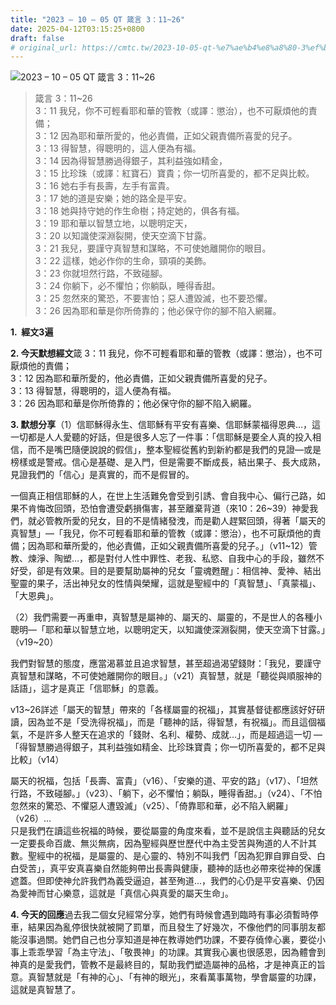 ```yaml
---
title: "2023 – 10 – 05 QT 箴言 3：11~26"
date: 2025-04-12T03:15:25+0800
draft: false
# original_url: https://cmtc.tw/2023-10-05-qt-%e7%ae%b4%e8%a8%80-3%ef%bc%9a1126
---
```


![2023 – 10 – 05 QT  箴言 3：11~26](/images/qt.jpg  "2023 – 10 – 05 QT  箴言 3：11~26")

> 箴言 3：11~26  
> 3：11 我兒，你不可輕看耶和華的管教（或譯：懲治），也不可厭煩他的責備；  
> 3：12 因為耶和華所愛的，他必責備，正如父親責備所喜愛的兒子。  
> 3：13 得智慧，得聰明的，這人便為有福。  
> 3：14 因為得智慧勝過得銀子，其利益強如精金，  
> 3：15 比珍珠（或譯：紅寶石）寶貴；你一切所喜愛的，都不足與比較。  
> 3：16 她右手有長壽，左手有富貴。  
> 3：17 她的道是安樂；她的路全是平安。  
> 3：18 她與持守她的作生命樹；持定她的，俱各有福。  
> 3：19 耶和華以智慧立地，以聰明定天，  
> 3：20 以知識使深淵裂開，使天空滴下甘露。  
> 3：21 我兒，要謹守真智慧和謀略，不可使她離開你的眼目。  
> 3：22 這樣，她必作你的生命，頸項的美飾。  
> 3：23 你就坦然行路，不致碰腳。  
> 3：24 你躺下，必不懼怕；你躺臥，睡得香甜。  
> 3：25 忽然來的驚恐，不要害怕；惡人遭毀滅，也不要恐懼。  
> 3：26 因為耶和華是你所倚靠的；他必保守你的腳不陷入網羅。

**1.  經文3遍**

**2. 今天默想經文**箴 3：11 我兒，你不可輕看耶和華的管教（或譯：懲治），也不可厭煩他的責備；  
3：12 因為耶和華所愛的，他必責備，正如父親責備所喜愛的兒子。  
3：13 得智慧，得聰明的，這人便為有福。  
3：26 因為耶和華是你所倚靠的；他必保守你的腳不陷入網羅。

**3. 默想分享**（1）信耶穌得永生、信耶穌有平安有喜樂、信耶穌蒙福得恩典…，這一切都是人人愛聽的好話，但是很多人忘了一件事：「信耶穌是要全人真的投入相信，而不是嘴巴隨便說說的假信」，整本聖經從舊約到新約都是我們的見證—或是榜樣或是警戒。信心是基礎、是入門，但是需要不斷成長，結出果子、長大成熟，見證我們的「信心」是真實的，而不是假冒的。

一個真正相信耶穌的人，在世上生活難免會受到引誘、會自我中心、偏行己路，如果不肯悔改回頭，恐怕會遭受虧損傷害，甚至離棄背道（來10：26~39）神愛我們，就必管教所愛的兒女，目的不是情緒發洩，而是勸人趕緊回頭，得著「屬天的真智慧」—「我兒，你不可輕看耶和華的管教（或譯：懲治），也不可厭煩他的責備；因為耶和華所愛的，他必責備，正如父親責備所喜愛的兒子。」（v11~12）管教、煉淨、陶塑…，都是對付人性中罪性、老我、私慾、自我中心的手段，雖然不好受，卻是有效果。目的是要幫助屬神的兒女「靈魂甦醒」：相信神、愛神、結出聖靈的果子，活出神兒女的性情與榮耀，這就是聖經中的「真智慧」、「真蒙福」、「大恩典」。

（2）我們需要一再重申，真智慧是屬神的、屬天的、屬靈的，不是世人的各種小聰明—「耶和華以智慧立地，以聰明定天，以知識使深淵裂開，使天空滴下甘露。」（v19~20）

我們對智慧的態度，應當渴慕並且追求智慧，甚至超過渴望錢財：「我兒，要謹守真智慧和謀略，不可使她離開你的眼目。」（v21）真智慧，就是「聽從與順服神的話語」，這才是真正「信耶穌」的意義。

v13~26詳述「屬天的智慧」帶來的「各樣屬靈的祝福」，其實基督徒都應該好好研讀，因為並不是「受洗得祝福」，而是「聽神的話，得智慧，有祝福」。而且這個福氣，不是許多人整天在追求的「錢財、名利、權勢、成就…」，而是超過這一切 —「得智慧勝過得銀子，其利益強如精金、比珍珠寶貴；你一切所喜愛的，都不足與比較」（v14）

屬天的祝福，包括「長壽、富貴」（v16）、「安樂的道、平安的路」（v17）、「坦然行路，不致碰腳。」（v23）、「躺下，必不懼怕；躺臥，睡得香甜。」（v24）、「不怕忽然來的驚恐、不懼惡人遭毀滅」（v25）、「倚靠耶和華，必不陷入網羅」（v26）…  
只是我們在讀這些祝福的時候，要從屬靈的角度來看，並不是說信主與聽話的兒女一定要長命百歲、無災無病，因為聖經與歷世歷代中為主受苦與殉道的人不計其數。聖經中的祝福，是屬靈的、是心靈的、特別不叫我們「因為犯罪自罪自受、白白受苦」，真平安真喜樂自然能夠帶出長壽與健康，聽神的話也必帶來從神的保護遮蓋。但即使神允許我們為義受逼迫，甚至殉道…，我們的心仍是平安喜樂、仍因為愛神而甘心樂意，這就是「真信心與真愛的屬天生命」。

**4. 今天的回應**過去我二個女兒經常分享，她們有時候會遇到臨時有事必須暫時停車，結果因為亂停很快就被開了罰單，而且發生了好幾次，不像他們的同事朋友都能沒事過關。她們自己也分享知道是神在教導她們功課，不要存僥倖心裏，要從小事上乖乖學習「為主守法」、「敬畏神」的功課。其實我心裏也很感恩，因為體會到神真的是愛我們，管教不是最終目的，幫助我們塑造屬神的品格，才是神真正的旨意。真智慧就是「有神的心」、「有神的眼光」，來看萬事萬物，學會屬靈的功課，這就是真智慧了。
